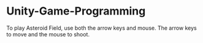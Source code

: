 # Unity-Game-Programming
To play Asteroid Field, use both the arrow keys and mouse. The arrow keys to move and the mouse to shoot.